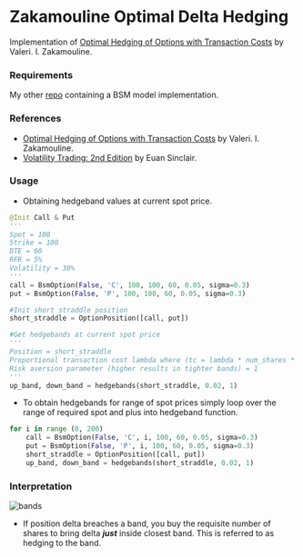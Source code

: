 # Zakamouline Optimal Delta Hedging
Implementation of [Optimal Hedging of Options with Transaction Costs](https://www.efmaefm.org/0EFMAMEETINGS/EFMA%20ANNUAL%20MEETINGS/2005-Milan/papers/284-zakamouline_paper.pdf "Optimal Hedging of Options with Transaction Costs") by Valeri. I. Zakamouline.

### Requirements
My other [repo](https://github.com/liamfayle/Black-Scholes-Merton "repo") containing a BSM model implementation.


### References
- [Optimal Hedging of Options with Transaction Costs](https://www.efmaefm.org/0EFMAMEETINGS/EFMA%20ANNUAL%20MEETINGS/2005-Milan/papers/284-zakamouline_paper.pdf "Optimal Hedging of Options with Transaction Costs") by Valeri. I. Zakamouline.
- [Volatility Trading: 2nd Edition](https://www.amazon.com/Volatility-Trading-Website-Euan-Sinclair/dp/1118347137 "Volatility Trading: 2nd Edition") by Euan Sinclair.

### Usage
- Obtaining hedgeband values at current spot price.

```python
@Init Call & Put
'''
Spot = 100
Strike = 100
DTE = 60
RFR = 5%
Volatility = 30%
'''
call = BsmOption(False, 'C', 100, 100, 60, 0.05, sigma=0.3)
put = BsmOption(False, 'P', 100, 100, 60, 0.05, sigma=0.3)

#Init short straddle position
short_straddle = OptionPosition([call, put])

#Get hedgebands at current spot price
'''
Position = short_straddle
Proportional transaction cost lambda where (tc = lambda * num_shares * spot) = 2%
Risk aversion parameter (higher results in tighter bands) = 1
'''
up_band, down_band = hedgebands(short_straddle, 0.02, 1)
```
- To obtain hedgebands for range of spot prices simply loop over the range of required spot and plus into hedgeband function.
```python
for i in range (0, 200)
    call = BsmOption(False, 'C', i, 100, 60, 0.05, sigma=0.3)
    put = BsmOption(False, 'P', i, 100, 60, 0.05, sigma=0.3)
    short_straddle = OptionPosition([call, put])
    up_band, down_band = hedgebands(short_straddle, 0.02, 1)
```

### Interpretation
![bands](https://user-images.githubusercontent.com/74878922/205398420-9167d891-339a-4832-9ed0-a82dffeddae8.jpg)
- If position delta breaches a band, you buy the requisite number of shares to bring delta ***just*** inside closest band. This is referred to as hedging to the band.
